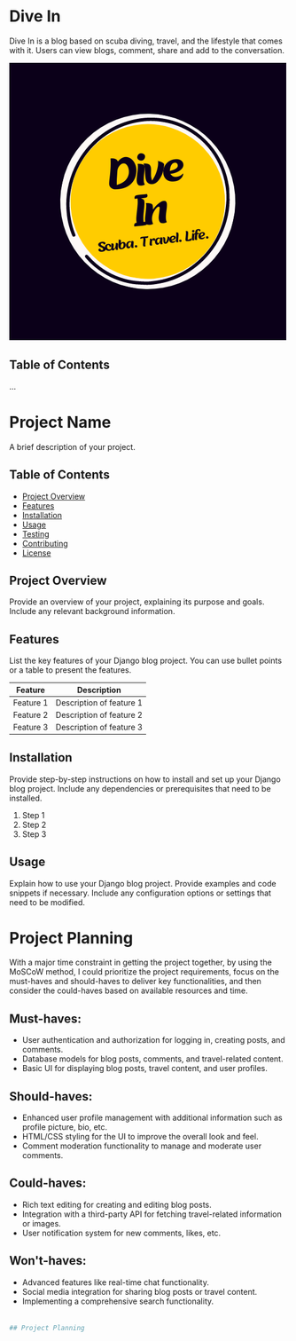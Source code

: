 # Dive In

Dive In is a blog based on scuba diving, travel, and the lifestyle that comes with it. Users can view blogs, comment, share and add to the conversation.

![Logo](static/images/diveinlogo.png)

## Table of Contents

...


# Project Name

A brief description of your project.

## Table of Contents

- [Project Overview](#project-overview)
- [Features](#features)
- [Installation](#installation)
- [Usage](#usage)
- [Testing](#testing)
- [Contributing](#contributing)
- [License](#license)

## Project Overview

Provide an overview of your project, explaining its purpose and goals. Include any relevant background information.

## Features

List the key features of your Django blog project. You can use bullet points or a table to present the features.

| Feature | Description |
|---------|-------------|
| Feature 1 | Description of feature 1 |
| Feature 2 | Description of feature 2 |
| Feature 3 | Description of feature 3 |

## Installation

Provide step-by-step instructions on how to install and set up your Django blog project. Include any dependencies or prerequisites that need to be installed.

1. Step 1
2. Step 2
3. Step 3

## Usage

Explain how to use your Django blog project. Provide examples and code snippets if necessary. Include any configuration options or settings that need to be modified.

# Project Planning

With a major time constraint in getting the project together, by using the MoSCoW method, I could prioritize the project requirements, focus on the must-haves and should-haves to deliver key functionalities, and then consider the could-haves based on available resources and time.

## Must-haves:

* User authentication and authorization for logging in, creating posts, and comments.
* Database models for blog posts, comments, and travel-related content.
* Basic UI for displaying blog posts, travel content, and user profiles.

## Should-haves:

* Enhanced user profile management with additional information such as profile picture, bio, etc.
* HTML/CSS styling for the UI to improve the overall look and feel.
* Comment moderation functionality to manage and moderate user comments.

## Could-haves:

* Rich text editing for creating and editing blog posts.
* Integration with a third-party API for fetching travel-related information or images.
* User notification system for new comments, likes, etc.

## Won't-haves:

* Advanced features like real-time chat functionality.
* Social media integration for sharing blog posts or travel content.
* Implementing a comprehensive search functionality.
```bash

## Project Planning
